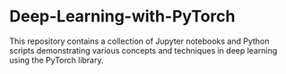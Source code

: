 # Deep-Learning-with-PyTorch
This repository contains a collection of Jupyter notebooks and Python scripts demonstrating various concepts and techniques in deep learning using the PyTorch library.
